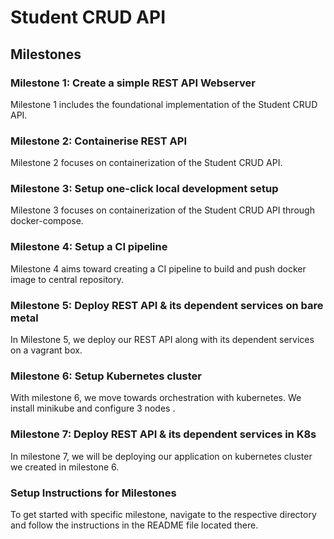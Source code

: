 # **Student CRUD API**

## **Milestones**

### **Milestone 1:  Create a simple REST API Webserver**
Milestone 1 includes the foundational implementation of the Student CRUD API.

### **Milestone 2:  Containerise REST API**
Milestone 2 focuses on containerization of the Student CRUD API.

### **Milestone 3:  Setup one-click local development setup**
Milestone 3 focuses on containerization of the Student CRUD API through docker-compose.

### **Milestone 4:  Setup a CI pipeline**
Milestone 4 aims toward creating a CI pipeline to build and push docker image to central repository.

### **Milestone 5:  Deploy REST API & its dependent services on bare metal**
In Milestone 5, we deploy our REST API along with its dependent services on a vagrant box.

### **Milestone 6:  Setup Kubernetes cluster**
With milestone 6, we move towards orchestration with kubernetes. We install minikube and configure 3 nodes .

### **Milestone 7:  Deploy REST API & its dependent services in K8s**
In milestone 7, we will be deploying our application on kubernetes cluster we created in milestone 6.

### **Setup Instructions for Milestones**
To get started with specific milestone, navigate to the respective directory and follow the instructions in the README file located there.